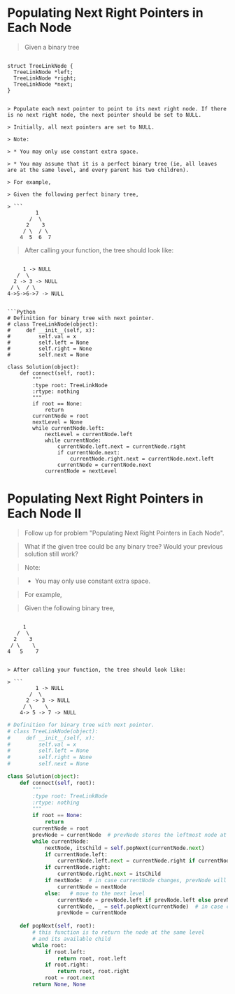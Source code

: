 # Populating Next Right Pointers in Each Node

> Given a binary tree

> ```
    struct TreeLinkNode {
      TreeLinkNode *left;
      TreeLinkNode *right;
      TreeLinkNode *next;
    }
```

> Populate each next pointer to point to its next right node. If there is no next right node, the next pointer should be set to NULL.

> Initially, all next pointers are set to NULL.

> Note:

> * You may only use constant extra space.

> * You may assume that it is a perfect binary tree (ie, all leaves are at the same level, and every parent has two children).

> For example,

> Given the following perfect binary tree,

> ```
         1
       /  \
      2    3
     / \  / \
    4  5  6  7
```

> After calling your function, the tree should look like:

> ```
         1 -> NULL
       /  \
      2 -> 3 -> NULL
     / \  / \
    4->5->6->7 -> NULL
```

```Python
# Definition for binary tree with next pointer.
# class TreeLinkNode(object):
#     def __init__(self, x):
#         self.val = x
#         self.left = None
#         self.right = None
#         self.next = None

class Solution(object):
    def connect(self, root):
        """
        :type root: TreeLinkNode
        :rtype: nothing
        """
        if root == None:
            return
        currentNode = root
        nextLevel = None
        while currentNode.left:
            nextLevel = currentNode.left
            while currentNode:
                currentNode.left.next = currentNode.right
                if currentNode.next:
                    currentNode.right.next = currentNode.next.left
                currentNode = currentNode.next
            currentNode = nextLevel
```

# Populating Next Right Pointers in Each Node II

> Follow up for problem "Populating Next Right Pointers in Each Node".

> What if the given tree could be any binary tree? Would your previous solution still work?

> Note:

> * You may only use constant extra space.

> For example,

> Given the following binary tree,

> ```
         1
       /  \
      2    3
     / \    \
    4   5    7
```

> After calling your function, the tree should look like:

> ```
         1 -> NULL
       /  \
      2 -> 3 -> NULL
     / \    \
    4-> 5 -> 7 -> NULL
```

```Python
# Definition for binary tree with next pointer.
# class TreeLinkNode(object):
#     def __init__(self, x):
#         self.val = x
#         self.left = None
#         self.right = None
#         self.next = None

class Solution(object):
    def connect(self, root):
        """
        :type root: TreeLinkNode
        :rtype: nothing
        """
        if root == None:
            return
        currentNode = root
        prevNode = currentNode  # prevNode stores the leftmost node at a level
        while currentNode:
            nextNode, itsChild = self.popNext(currentNode.next)
            if currentNode.left:
                currentNode.left.next = currentNode.right if currentNode.right else itsChild
            if currentNode.right:
                currentNode.right.next = itsChild
            if nextNode:  # in case currentNode changes, prevNode will help
                currentNode = nextNode
            else:   # move to the next level
                currentNode = prevNode.left if prevNode.left else prevNode.right
                currentNode, _ = self.popNext(currentNode)  # in case currentNode is a leaf
                prevNode = currentNode
    
    def popNext(self, root):
        # this function is to return the node at the same level
        # and its available child
        while root:
            if root.left:
                return root, root.left
            if root.right:
                return root, root.right
            root = root.next
        return None, None
```
